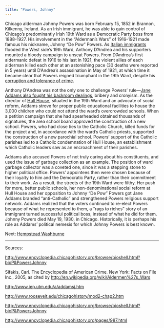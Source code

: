 ```yaml
---
title: "Powers, Johnny"
---
```


Chicago alderman Johnny Powers was born February 15, 1852 in Brannon, Kilkenny, Ireland. As an Irish immigrant, he was able to gain control of Chicago’s predominantly Irish 19th Ward as a Democratic Party boss from 1888-1927. His involvement in the “Alderman’s Wars” of 1916-1921 made famous his nickname, Johnny “De Pow” Powers. As [Italian immigrants](http://www.encyclopedia.chicagohistory.org/pages/758.html) flooded the West side’s 19th Ward, Anthony D’Andrea and his supporters mounted a bloody campaign to unseat Powers. From D’Andrea’s first aldermanic defeat in 1916 to his last in 1921, the violent allies of each alderman killed each other at an astonishing pace (30 deaths were reported in 5 years) until D’Andrea’s assassination in May of 1921, at which time it became clear that Powers reigned triumphant in the 19th Ward, despite his [corruption and tolerance of crime](/documentbrowser/?nodeid=57734&page=132).

Anthony D’Andrea was not the only one to challenge Powers’ rule—[Jane Addams also fought his backroom dealings](/documentbrowser/nodeid=57734&page=133), bribery and cronyism. As the director of [Hull House](/historical/hullhouse), situated in the 19th Ward and an advocate of social reform, Addams strove for proper public educational facilities to house the 3,000 children who could not attend the ward’s overcrowded schools. When a petition campaign that she had spearheaded obtained thousands of signatures, the area school board approved the construction of a new school. Powers, who had close ties to the Catholic Church, killed funds for the project and, in accordance with the ward’s Catholic priests, supported the construction of a new parochial school. Powers’ support of the Catholic parishes led to a Catholic condemnation of Hull House, an establishment which Catholic leaders saw as an encroachment of their parishes.

Addams also accused Powers of not truly caring about his constituents, and used the issue of garbage collection as an example. The position of ward garbage collector was a coveted one, since it was a stepping stone to higher political office. Powers’ appointees then were chosen because of their loyalty to him and the Democratic Party, rather than their commitment to their work. As a result, the streets of the 19th Ward were filthy. Her push for more, better public schools, her non-denominational social reform at Hull House and her opposition to Johnny “De Pow” Powers got Jane Addams branded “anti-Catholic” and strengthened Powers religious support network. Addams realized that the voters continued to re-elect Powers because of what he represented to them, a “rags to riches” story of an immigrant turned successful political boss, instead of what he did for them. Johnny Powers died May 19, 1930, in Chicago. Historically, it is perhaps his role as Addams’ political nemesis for which Johnny Powers is best known.

Next:  [Hempstead Washburne](/legal/mayors/washburne)

---
Sources:

http://www.encyclopedia.chicagohistory.org/browse/bioshell.html?bioP&PowersJohnny

Sifakis, Carl. The Encyclopedia of American Crime. New York: Facts on File Inc., 2005, as cited by http://en.wikipedia.org/wiki/Aldermen%27s_Wars

http://www.iep.utm.edu/a/addamsj.htm

http://www.roosevelt.edu/chicagohistory/mod2-chap2.htm

http://www.encyclopedia.chicagohistory.org/browse/bioshell.html?bioP&PowersJohnny

http://www.encyclopedia.chicagohistory.org/pages/987.html
